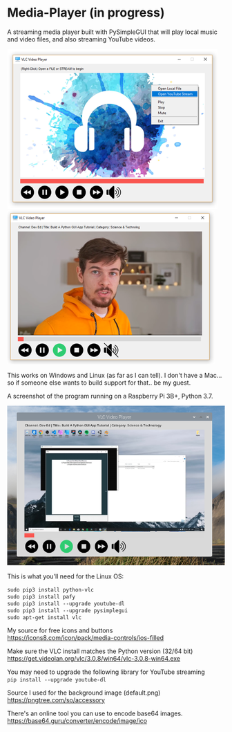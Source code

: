 # Media-Player (in progress)
A streaming media player built with PySimpleGUI that will play local music and video files, and also streaming YouTube videos.

![](images/examples/example8.PNG)  
![](images/examples/example9.PNG) 


This works on Windows and Linux (as far as I can tell). I don't have a Mac... so if someone else wants to build support for that.. be my guest.  

A screenshot of the program running on a Raspberry Pi 3B+, Python 3.7.  

![](images/examples/example10_rpi_buster.PNG)

This is what you'll need for the Linux OS:  
```
sudo pip3 install python-vlc
sudo pip3 install pafy
sudo pip3 install --upgrade youtube-dl
sudo pip3 install --upgrade pysimplegui
sudo apt-get install vlc
```

My source for free icons and buttons   
https://icons8.com/icon/pack/media-controls/ios-filled

Make sure the VLC install matches the Python version (32/64 bit)  
https://get.videolan.org/vlc/3.0.8/win64/vlc-3.0.8-win64.exe

You may need to upgrade the following library for YouTube streaming  
`pip install --upgrade youtube-dl`

Source I used for the background image (default.png)  
https://pngtree.com/so/accessory

There's an online tool you can use to encode base64 images.  
https://base64.guru/converter/encode/image/ico
